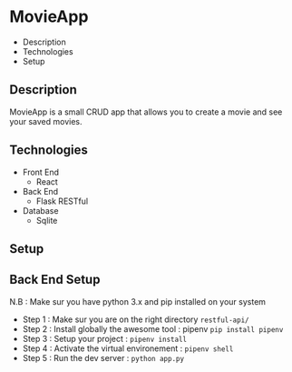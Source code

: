 
# MovieApp

* Description
* Technologies
* Setup

## Description
MovieApp is a small CRUD app that allows you to create a movie and see your saved movies.

## Technologies 
* Front End
	* React 
* Back End 
	* Flask RESTful
* Database
	* Sqlite

## Setup

## Back End Setup

N.B : Make sur you have python 3.x and pip installed on your system

* Step 1 : Make sur you are on the right directory ```restful-api/```
* Step 2 : Install globally the awesome tool : pipenv ```pip install pipenv```
* Step 3 : Setup your project : ```pipenv install```
* Step 4 : Activate the virtual environement : ```pipenv shell```
* Step 5 : Run the dev server : ```python app.py```
